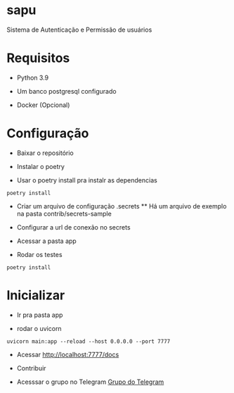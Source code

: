 # sapu
Sistema de Autenticação e Permissão de usuários

# Requisitos

* Python 3.9

* Um banco postgresql configurado

* Docker (Opcional)

# Configuração

* Baixar o repositório

* Instalar o poetry

* Usar o poetry install pra instalr as dependencias

```
poetry install
```

* Criar um arquivo de configuração .secrets
** Há um arquivo de exemplo na pasta contrib/secrets-sample

* Configurar a url de conexão no secrets

* Acessar a pasta app

* Rodar os testes
```
poetry install
```


# Inicializar

* Ir pra pasta app

* rodar o uvicorn

```
uvicorn main:app --reload --host 0.0.0.0 --port 7777
```

* Acessar [http://localhost:7777/docs](http://localhost:7777/docs)


* Contribuir

* Acesssar o grupo no Telegram
[Grupo do Telegram](https://t.me/joinchat/C0TRMBgJzNg1OHT5Z2zfPA)
